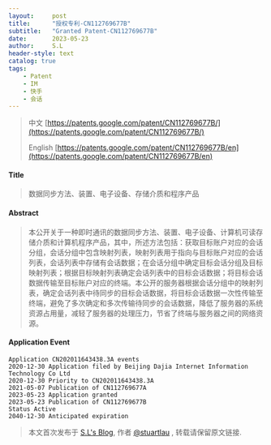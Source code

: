 ```yaml
---
layout:     post
title:      "授权专利-CN112769677B"
subtitle:   "Granted Patent-CN112769677B"
date:       2023-05-23
author:     S.L
header-style: text
catalog: true
tags:
    - Patent
    - IM
    - 快手
    - 会话
---
```

> 中文 [https://patents.google.com/patent/CN112769677B/](https://patents.google.com/patent/CN112769677B/)
>
> English [https://patents.google.com/patent/CN112769677B/en](https://patents.google.com/patent/CN112769677B/en)

[//]: # (![patent]&#40;{{ site.url }}/img/in-post/patent/CN112769677B.jpg&#41;)
#### Title
> 数据同步方法、装置、电子设备、存储介质和程序产品






















#### Abstract
> 本公开关于一种即时通讯的数据同步方法、装置、电子设备、计算机可读存储介质和计算机程序产品，其中，所述方法包括：获取目标账户对应的会话分组，会话分组中包含映射列表，映射列表用于指向与目标账户对应的会话列表，会话列表中存储有会话数据；在会话分组中确定目标会话分组及目标映射列表；根据目标映射列表确定会话列表中的目标会话数据；将目标会话数据传输至目标账户对应的终端。本公开的服务器根据会话分组中的映射列表，确定会话列表中待同步的目标会话数据，将目标会话数据一次性传输至终端，避免了多次确定和多次传输待同步的会话数据，降低了服务器的系统资源占用量，减轻了服务器的处理压力，节省了终端与服务器之间的网络资源。
























#### Application Event
```
Application CN202011643438.3A events 
2020-12-30 Application filed by Beijing Dajia Internet Information Technology Co Ltd
2020-12-30 Priority to CN202011643438.3A
2021-05-07 Publication of CN112769677A
2023-05-23 Application granted
2023-05-23 Publication of CN112769677B
Status Active
2040-12-30 Anticipated expiration
```
> 本文首次发布于 [S.L's Blog](https://liushuo.me), 作者 [@stuartlau](http://github.com/stuartlau) ,
转载请保留原文链接.
